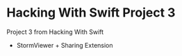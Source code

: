 # Hacking With Swift Project 3
Project 3 from Hacking With Swift
  - StormViewer + Sharing Extension
